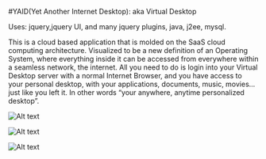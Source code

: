#YAID(Yet Another Internet Desktop): aka Virtual Desktop

Uses: jquery,jquery UI, and many jquery plugins, java, j2ee, mysql.

This is a cloud based application that is molded on the SaaS cloud computing architecture. Visualized to be a new definition of an Operating System, where everything inside it can be accessed from everywhere within a seamless network, the internet. All you need to do is login into your Virtual Desktop server with a normal Internet Browser, and you have access to your personal desktop, with your applications, documents, music, movies... just like you left it. In other words “your anywhere, anytime personalized desktop”.



![Alt text](https://cloud.githubusercontent.com/assets/1880123/4431552/84c6bae8-466c-11e4-96e7-4ca948b10bda.png "desktop")

![Alt text](https://cloud.githubusercontent.com/assets/1880123/4431553/8a12c064-466c-11e4-8dbf-59d7193ee620.png "file_explorer")

![Alt text](https://cloud.githubusercontent.com/assets/1880123/4431554/8f76abba-466c-11e4-9f0b-7fc66c48818f.png "image_viewer")
